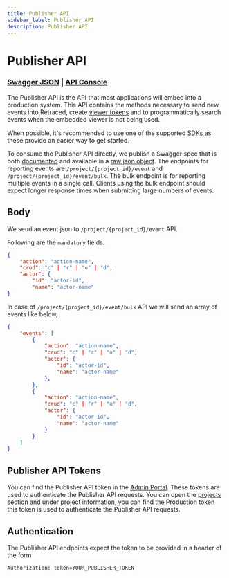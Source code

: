 ```yaml
---
title: Publisher API
sidebar_label: Publisher API
description: Publisher API
---
```


# Publisher API

### [Swagger JSON](https://raw.githubusercontent.com/retracedhq/retraced/release/swagger.json) | [API Console](https://boxyhq.com/audit-logs-api#tag/publisher-api)

The Publisher API is the API that most applications will embed into a production system. This API contains the methods necessary to send new events into Retraced, create [viewer tokens](/docs/retraced/getting-started/embedded-viewer) and to programmatically search events when the embedded viewer is not being used.

When possible, it's recommended to use one of the supported [SDKs](/docs/retraced/sdks/available-sdks) as these provide an easier way to get started.

To consume the Publisher API directly, we publish a Swagger spec that is both [documented](https://boxyhq.com/audit-logs-api#tag/publisher-api) and available in a [raw json object](https://raw.githubusercontent.com/retracedhq/retraced/release/swagger.json).
The endpoints for reporting events are `/project/{project_id}/event` and `/project/{project_id}/event/bulk`. The bulk endpoint is for reporting multiple events in a single call. Clients using the bulk endpoint should expect longer response times when submitting large numbers of events.

## Body

We send an event json to `/project/{project_id}/event` API.

Following are the `mandatory` fields.

```json
{
    "action": "action-name",
    "crud": "c" | "r" | "u" | "d",
    "actor": {
        "id": "actor-id",
        "name": "actor-name"
}
```

In case of `/project/{project_id}/event/bulk` API we will send an array of events like below,

```json
{
    "events": [
        {
            "action": "action-name",
            "crud": "c" | "r" | "u" | "d",
            "actor": {
                "id": "actor-id",
                "name": "actor-name"
            },
        },
        {
            "action": "action-name",
            "crud": "c" | "r" | "u" | "d",
            "actor": {
                "id": "actor-id",
                "name": "actor-name"
            }
        }
    ]
}
```

## Publisher API Tokens

You can find the Publisher API token in the [Admin Portal](/docs/admin-portal/audit-logs). These tokens are used to authenticate the Publisher API requests.
You can open the [projects](/docs/admin-portal/audit-logs#fresh-start) section and under [project information](/docs/admin-portal/audit-logs#project-information), you can find the Production token this token is used to authenticate the Publisher API requests.

## Authentication

The Publisher API endpoints expect the token to be provided in a header of the form

```
Authorization: token=YOUR_PUBLISHER_TOKEN
```
